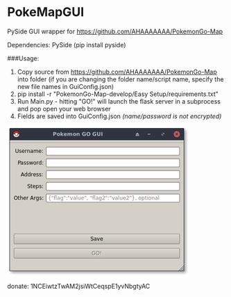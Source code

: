 # PokeMapGUI
PySide GUI wrapper for https://github.com/AHAAAAAAA/PokemonGo-Map

Dependencies: PySide (pip install pyside)

###Usage:

  1. Copy source from https://github.com/AHAAAAAAA/PokemonGo-Map into folder (if you are changing the folder name/script name, specify the new file names in GuiConfig.json)
  2. pip install -r "PokemonGo-Map-develop/Easy Setup/requirements.txt"
  3. Run Main.py - hitting "GO!" will launch the flask server in a subprocess and pop open your web browser
  4. Fields are saved into GuiConfig.json *(name/password is not encrypted)*
  
![ScreenShot](https://github.com/blakebjorn/PokeMapGUI/blob/master/Screenshot.png)



donate: 1NCEiwtzTwAM2jsiWtCeqspE1yvNbgtyAC
